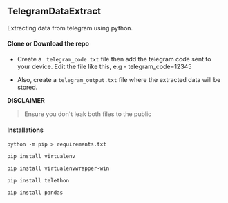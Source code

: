 ## TelegramDataExtract

Extracting data from telegram using python.

#### Clone or Download the repo

- Create a ``` telegram_code.txt``` file then add the telegram code sent to your device. Edit the file like this, e.g - telegram_code=12345

- Also, create a ```telegram_output.txt``` file where the extracted data will be stored. 

**DISCLAIMER** 

>Ensure you don't leak both files to the public

#### Installations
```
python -m pip > requirements.txt

pip install virtualenv

pip install virtualenvwrapper-win

pip install telethon

pip install pandas
```
